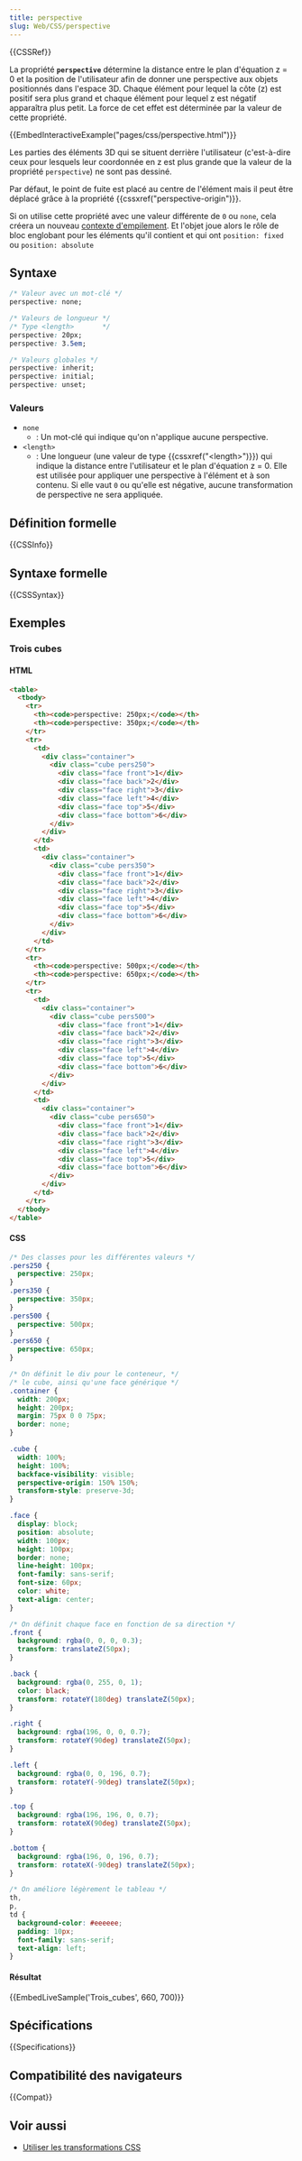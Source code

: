 ```yaml
---
title: perspective
slug: Web/CSS/perspective
---
```


{{CSSRef}}

La propriété **`perspective`** détermine la distance entre le plan d'équation z = 0 et la position de l'utilisateur afin de donner une perspective aux objets positionnés dans l'espace 3D. Chaque élément pour lequel la côte (z) est positif sera plus grand et chaque élément pour lequel z est négatif apparaîtra plus petit. La force de cet effet est déterminée par la valeur de cette propriété.

{{EmbedInteractiveExample("pages/css/perspective.html")}}

Les parties des éléments 3D qui se situent derrière l'utilisateur (c'est-à-dire ceux pour lesquels leur coordonnée en z est plus grande que la valeur de la propriété `perspective`) ne sont pas dessiné.

Par défaut, le point de fuite est placé au centre de l'élément mais il peut être déplacé grâce à la propriété {{cssxref("perspective-origin")}}.

Si on utilise cette propriété avec une valeur différente de `0` ou `none`, cela créera un nouveau [contexte d'empilement](/fr/docs/Web/CSS/Comprendre_z-index/L'empilement_de_couches). Et l'objet joue alors le rôle de bloc englobant pour les éléments qu'il contient et qui ont `position: fixed` ou `position: absolute`

## Syntaxe

```css
/* Valeur avec un mot-clé */
perspective: none;

/* Valeurs de longueur */
/* Type <length>       */
perspective: 20px;
perspective: 3.5em;

/* Valeurs globales */
perspective: inherit;
perspective: initial;
perspective: unset;
```

### Valeurs

- `none`
  - : Un mot-clé qui indique qu'on n'applique aucune perspective.
- `<length>`
  - : Une longueur (une valeur de type {{cssxref("&lt;length&gt;")}}) qui indique la distance entre l'utilisateur et le plan d'équation z = 0. Elle est utilisée pour appliquer une perspective à l'élément et à son contenu. Si elle vaut `0` ou qu'elle est négative, aucune transformation de perspective ne sera appliquée.

## Définition formelle

{{CSSInfo}}

## Syntaxe formelle

{{CSSSyntax}}

## Exemples

### Trois cubes

#### HTML

```html
<table>
  <tbody>
    <tr>
      <th><code>perspective: 250px;</code></th>
      <th><code>perspective: 350px;</code></th>
    </tr>
    <tr>
      <td>
        <div class="container">
          <div class="cube pers250">
            <div class="face front">1</div>
            <div class="face back">2</div>
            <div class="face right">3</div>
            <div class="face left">4</div>
            <div class="face top">5</div>
            <div class="face bottom">6</div>
          </div>
        </div>
      </td>
      <td>
        <div class="container">
          <div class="cube pers350">
            <div class="face front">1</div>
            <div class="face back">2</div>
            <div class="face right">3</div>
            <div class="face left">4</div>
            <div class="face top">5</div>
            <div class="face bottom">6</div>
          </div>
        </div>
      </td>
    </tr>
    <tr>
      <th><code>perspective: 500px;</code></th>
      <th><code>perspective: 650px;</code></th>
    </tr>
    <tr>
      <td>
        <div class="container">
          <div class="cube pers500">
            <div class="face front">1</div>
            <div class="face back">2</div>
            <div class="face right">3</div>
            <div class="face left">4</div>
            <div class="face top">5</div>
            <div class="face bottom">6</div>
          </div>
        </div>
      </td>
      <td>
        <div class="container">
          <div class="cube pers650">
            <div class="face front">1</div>
            <div class="face back">2</div>
            <div class="face right">3</div>
            <div class="face left">4</div>
            <div class="face top">5</div>
            <div class="face bottom">6</div>
          </div>
        </div>
      </td>
    </tr>
  </tbody>
</table>
```

#### CSS

```css
/* Des classes pour les différentes valeurs */
.pers250 {
  perspective: 250px;
}
.pers350 {
  perspective: 350px;
}
.pers500 {
  perspective: 500px;
}
.pers650 {
  perspective: 650px;
}

/* On définit le div pour le conteneur, */
/* le cube, ainsi qu'une face générique */
.container {
  width: 200px;
  height: 200px;
  margin: 75px 0 0 75px;
  border: none;
}

.cube {
  width: 100%;
  height: 100%;
  backface-visibility: visible;
  perspective-origin: 150% 150%;
  transform-style: preserve-3d;
}

.face {
  display: block;
  position: absolute;
  width: 100px;
  height: 100px;
  border: none;
  line-height: 100px;
  font-family: sans-serif;
  font-size: 60px;
  color: white;
  text-align: center;
}

/* On définit chaque face en fonction de sa direction */
.front {
  background: rgba(0, 0, 0, 0.3);
  transform: translateZ(50px);
}

.back {
  background: rgba(0, 255, 0, 1);
  color: black;
  transform: rotateY(180deg) translateZ(50px);
}

.right {
  background: rgba(196, 0, 0, 0.7);
  transform: rotateY(90deg) translateZ(50px);
}

.left {
  background: rgba(0, 0, 196, 0.7);
  transform: rotateY(-90deg) translateZ(50px);
}

.top {
  background: rgba(196, 196, 0, 0.7);
  transform: rotateX(90deg) translateZ(50px);
}

.bottom {
  background: rgba(196, 0, 196, 0.7);
  transform: rotateX(-90deg) translateZ(50px);
}

/* On améliore légèrement le tableau */
th,
p,
td {
  background-color: #eeeeee;
  padding: 10px;
  font-family: sans-serif;
  text-align: left;
}
```

#### Résultat

{{EmbedLiveSample('Trois_cubes', 660, 700)}}

## Spécifications

{{Specifications}}

## Compatibilité des navigateurs

{{Compat}}

## Voir aussi

- [Utiliser les transformations CSS](/fr/docs/Web/CSS/CSS_Transforms/Utilisation_des_transformations_CSS)
